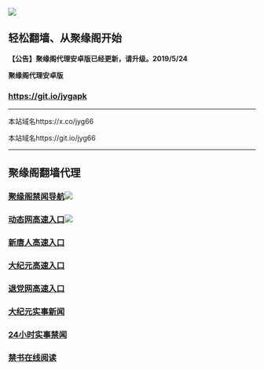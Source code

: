 ![](https://raw.githubusercontent.com/hao369/a/master/j.jpg)



## 轻松翻墙、从聚缘阁开始



**【公告】聚缘阁代理安卓版已经更新，请升级。2019/5/24**

 
**聚缘阁代理安卓版**
### https://git.io/jygapk  

***

本站域名https://x.co/jyg66 

本站域名https://git.io/jyg66



***




## 聚缘阁翻墙代理 



### [聚缘阁禁闻导航](https://123.fusyb.xyz)![](https://tup.vraet.cf/jyg.gif)



### [动态网高速入口](https://soft-fog-c9b9.2544lo9.workers.dev/-----http://hao149.ie99.eu.org/)![](https://tup.vraet.cf/jygdl.gif)


### [新唐人高速入口](https://soft-fog-c9b9.2544lo9.workers.dev/-----http://hao149.ie99.eu.org/)

### [大纪元高速入口](https://soft-fog-c9b9.2544lo9.workers.dev/-----http://hao149.ie99.eu.org/)

### [退党网高速入口](https://soft-fog-c9b9.2544lo9.workers.dev/-----http://hao149.ie99.eu.org/)






### [大纪元实事新闻](https://git.io/fjmgE)

### [24小时实事禁闻](https://git.io/fj3Go)

### [禁书在线阅读](https://git.io/fjJ5Z)






